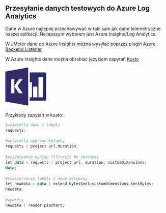 ## Przesyłanie danych testowych do Azure Log Analytics

Dane w Azure najlepiej przechowywać w taki sam jak dane telemetryczne naszej aplikacji. Najlepszym wyborem jest Azure Insights/Log Analytics.

W JMeter dane do Azure Insights można wysyłać poprzez plugin [Azure Backend Listener](https://techcommunity.microsoft.com/t5/azure-global/send-your-jmeter-test-results-to-azure-application-insights/ba-p/1195320)

W Azure Insights dane można obrabiać językiem zapytań [Kusto](https://docs.microsoft.com/en-us/azure/data-explorer/kusto/query/tutorial?pivots=azuredataexplorer)

![kusto](img/kusto.png)

Przykłady zapytań w kusto:

```powershell
#wyświetla dane z tabeli
requests;

#wyświetla wybrane kolumny
requests | project url,duration;

#przypisanie wyniku filtracji do zmiennej
let data = requests | project url, duration, customDimensions;
data;

#rozszerzenie tabeli o nowe kolumeny
let newdata = data | extend bytesSent=customDimensions.SentBytes;
newdata;

#wykresy
newdata | render piechart;

```
